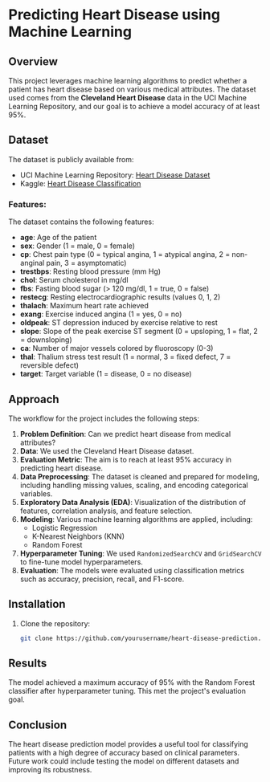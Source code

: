 # Predicting Heart Disease using Machine Learning

## Overview
This project leverages machine learning algorithms to predict whether a patient has heart disease based on various medical attributes. The dataset used comes from the **Cleveland Heart Disease** data in the UCI Machine Learning Repository, and our goal is to achieve a model accuracy of at least 95%.

## Dataset
The dataset is publicly available from:
- UCI Machine Learning Repository: [Heart Disease Dataset](https://archive.ics.uci.edu/ml/datasets/heart+Disease)
- Kaggle: [Heart Disease Classification](https://www.kaggle.com/datasets/sumaiyatasmeem/heart-disease-classification-datas)

### Features:
The dataset contains the following features:
- **age**: Age of the patient
- **sex**: Gender (1 = male, 0 = female)
- **cp**: Chest pain type (0 = typical angina, 1 = atypical angina, 2 = non-anginal pain, 3 = asymptomatic)
- **trestbps**: Resting blood pressure (mm Hg)
- **chol**: Serum cholesterol in mg/dl
- **fbs**: Fasting blood sugar (> 120 mg/dl, 1 = true, 0 = false)
- **restecg**: Resting electrocardiographic results (values 0, 1, 2)
- **thalach**: Maximum heart rate achieved
- **exang**: Exercise induced angina (1 = yes, 0 = no)
- **oldpeak**: ST depression induced by exercise relative to rest
- **slope**: Slope of the peak exercise ST segment (0 = upsloping, 1 = flat, 2 = downsloping)
- **ca**: Number of major vessels colored by fluoroscopy (0-3)
- **thal**: Thalium stress test result (1 = normal, 3 = fixed defect, 7 = reversible defect)
- **target**: Target variable (1 = disease, 0 = no disease)

## Approach
The workflow for the project includes the following steps:
1. **Problem Definition**: Can we predict heart disease from medical attributes?
2. **Data**: We used the Cleveland Heart Disease dataset.
3. **Evaluation Metric**: The aim is to reach at least 95% accuracy in predicting heart disease.
4. **Data Preprocessing**: The dataset is cleaned and prepared for modeling, including handling missing values, scaling, and encoding categorical variables.
5. **Exploratory Data Analysis (EDA)**: Visualization of the distribution of features, correlation analysis, and feature selection.
6. **Modeling**: Various machine learning algorithms are applied, including:
   - Logistic Regression
   - K-Nearest Neighbors (KNN)
   - Random Forest
7. **Hyperparameter Tuning**: We used `RandomizedSearchCV` and `GridSearchCV` to fine-tune model hyperparameters.
8. **Evaluation**: The models were evaluated using classification metrics such as accuracy, precision, recall, and F1-score.

## Installation
1. Clone the repository:
    ```bash
    git clone https://github.com/yourusername/heart-disease-prediction.git
    ```
## Results
The model achieved a maximum accuracy of 95% with the Random Forest classifier after hyperparameter tuning. This met the project's evaluation goal.

## Conclusion
The heart disease prediction model provides a useful tool for classifying patients with a high degree of accuracy based on clinical parameters. Future work could include testing the model on different datasets and improving its robustness.

